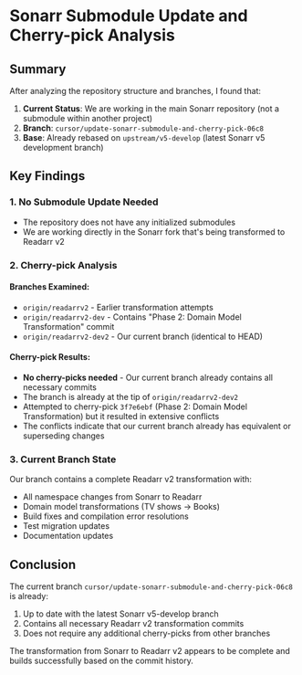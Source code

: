 # Sonarr Submodule Update and Cherry-pick Analysis

## Summary

After analyzing the repository structure and branches, I found that:

1. **Current Status**: We are working in the main Sonarr repository (not a submodule within another project)
2. **Branch**: `cursor/update-sonarr-submodule-and-cherry-pick-06c8` 
3. **Base**: Already rebased on `upstream/v5-develop` (latest Sonarr v5 development branch)

## Key Findings

### 1. No Submodule Update Needed
- The repository does not have any initialized submodules
- We are working directly in the Sonarr fork that's being transformed to Readarr v2

### 2. Cherry-pick Analysis

#### Branches Examined:
- `origin/readarrv2` - Earlier transformation attempts
- `origin/readarrv2-dev` - Contains "Phase 2: Domain Model Transformation" commit
- `origin/readarrv2-dev2` - Our current branch (identical to HEAD)

#### Cherry-pick Results:
- **No cherry-picks needed** - Our current branch already contains all necessary commits
- The branch is already at the tip of `origin/readarrv2-dev2`
- Attempted to cherry-pick `3f7e6ebf` (Phase 2: Domain Model Transformation) but it resulted in extensive conflicts
- The conflicts indicate that our current branch already has equivalent or superseding changes

### 3. Current Branch State
Our branch contains a complete Readarr v2 transformation with:
- All namespace changes from Sonarr to Readarr
- Domain model transformations (TV shows → Books)
- Build fixes and compilation error resolutions
- Test migration updates
- Documentation updates

## Conclusion

The current branch `cursor/update-sonarr-submodule-and-cherry-pick-06c8` is already:
1. Up to date with the latest Sonarr v5-develop branch
2. Contains all necessary Readarr v2 transformation commits
3. Does not require any additional cherry-picks from other branches

The transformation from Sonarr to Readarr v2 appears to be complete and builds successfully based on the commit history.